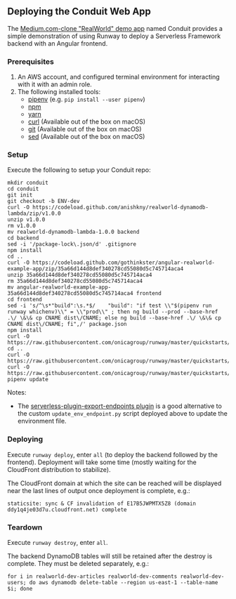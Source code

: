 ## Deploying the Conduit Web App

The [Medium.com-clone "RealWorld" demo app](https://github.com/gothinkster/realworld) named Conduit provides a simple demonstration of using Runway to deploy a Serverless Framework backend with an Angular frontend.

### Prerequisites

1. An AWS account, and configured terminal environment for interacting with it with an admin role.
2. The following installed tools:
    * [pipenv](https://docs.pipenv.org/) (e.g. `pip install --user pipenv`)
    * [npm](https://nodejs.org/en/)
    * [yarn](https://yarnpkg.com)
    * [curl](https://curl.haxx.se/)  (Available out of the box on macOS)
    * [git](https://git-scm.com/)  (Available out of the box on macOS)
    * [sed](https://www.gnu.org/software/sed/)  (Available out of the box on macOS)

### Setup

Execute the following to setup your Conduit repo:
```
mkdir conduit
cd conduit
git init
git checkout -b ENV-dev
curl -O https://codeload.github.com/anishkny/realworld-dynamodb-lambda/zip/v1.0.0
unzip v1.0.0
rm v1.0.0
mv realworld-dynamodb-lambda-1.0.0 backend
cd backend
sed -i '/package-lock\.json/d' .gitignore
npm install
cd ..
curl -O https://codeload.github.com/gothinkster/angular-realworld-example-app/zip/35a66d144d8def340278cd55080d5c745714aca4
unzip 35a66d144d8def340278cd55080d5c745714aca4
rm 35a66d144d8def340278cd55080d5c745714aca4
mv angular-realworld-example-app-35a66d144d8def340278cd55080d5c745714aca4 frontend
cd frontend
sed -i 's/^\s*"build":\s.*$/    "build": "if test \\"$(pipenv run runway whichenv)\\" = \\"prod\\" ; then ng build --prod --base-href .\/ \&\& cp CNAME dist\/CNAME; else ng build --base-href .\/ \&\& cp CNAME dist\/CNAME; fi",/' package.json
npm install
curl -O https://raw.githubusercontent.com/onicagroup/runway/master/quickstarts/conduit/update_env_endpoint.py
cd ..
curl -O https://raw.githubusercontent.com/onicagroup/runway/master/quickstarts/conduit/Pipfile
curl -O https://raw.githubusercontent.com/onicagroup/runway/master/quickstarts/conduit/runway.yml
pipenv update
```

Notes:
  * The [serverless-plugin-export-endpoints plugin](https://github.com/ar90n/serverless-plugin-export-endpoints) is a good alternative to the custom `update_env_endpoint.py` script deployed above to update the environment file.

### Deploying

Execute `runway deploy`, enter `all` (to deploy the backend followed by the frontend). Deployment will take some time (mostly waiting for the CloudFront distribution to stabilize).

The CloudFront domain at which the site can be reached will be displayed near the last lines of output once deployment is complete, e.g.:
```
staticsite: sync & CF invalidation of E17B5JWPMTX5Z8 (domain ddy1q4je03d7u.cloudfront.net) complete
```

### Teardown

Execute `runway destroy`, enter `all`.

The backend DynamoDB tables will still be retained after the destroy is complete. They must be deleted separately, e.g.:
```
for i in realworld-dev-articles realworld-dev-comments realworld-dev-users; do aws dynamodb delete-table --region us-east-1 --table-name $i; done
```
